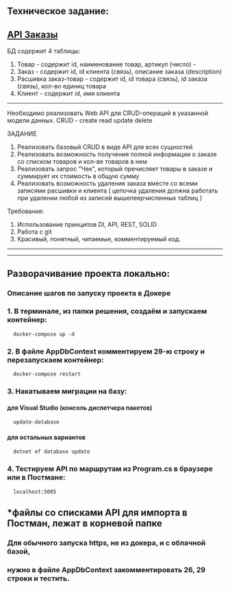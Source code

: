 ## Техническое задание:
## [API Заказы](https://ordersapiapp-kirilllagutin.amvera.io/)
БД содержит 4 таблицы:
1) Товар - содержит id, наименование товар, артикул (число) - 
2) Заказ - содержит id, id клиента (связь), описание заказа (description)
3) Расшивка заказ-товар - содержит id, id товара (связь), id заказа (связь), кол-во единиц товара
4) Клиент - содержит id, имя клиента

-----
Необходимо реализовать Web API для CRUD-операций в указанной модели данных.
CRUD - create read update delete

ЗАДАНИЕ
1. Реализовать базовый CRUD в виде API для всех сущностей
2. Реализовать возможность получения полной информации о заказе со списком товаров и кол-ве товаров в нем
3. Реализовать запрос "Чек", который пречисляет товары в заказе и суммирует их стоимость в общую сумму
4. Реализовать возможность удаления заказа вместе со всеми записями расшивки и клиента (
	цепочка удаления должна работать при удалении любой из записей вышепеерчисленных таблиц
)

Требования:
1. Использование принципов DI, API, REST, SOLID
2. Работа с git
3. Красивый, понятный, читаемые, комментируемый код.
-----
-----

## Разворачивание проекта локально:

### Описание шагов по запуску проекта в Докере

  ### 1. В терминале, из папки решения, создаём и запускаем контейнер: 
  
      docker-compose up -d
      
  ### 2. В файле AppDbContext комментируем 29-ю строку и перезапускаем контейнер: 
  
      docker-compose restart
      
  ### 3. Накатываем миграции на базу: 
  #### для Visual Studio (консоль диспетчера пакетов)
      update-database
  #### для остальных вариантов
      dotnet ef database update
      
  ### 4. Тестируем API по маршрутам из Program.cs в браузере или в Постмане: 
  
      localhost:5005
      
*файлы со списками API для импорта в Постман, лежат в корневой папке
-----
 
 ### Для обычного запуска https, не из докера, и с облачной базой, 
 ### нужно в файле AppDbContext закомментировать 26, 29 строки и тестить.
